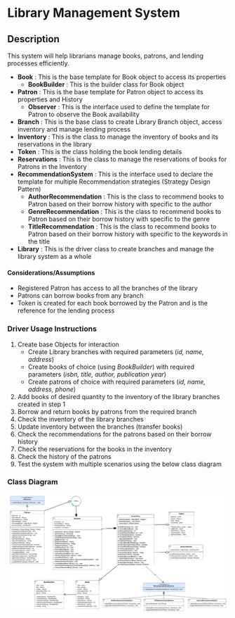 # Library Management System

## Description
This system will help librarians manage books, patrons, and lending processes efficiently.

* **Book** : This is the base template for Book object to access its properties
  * **BookBuilder** : This is the builder class for Book object
* **Patron** : This is the base template for Patron object to access its properties and History
    * **Observer** : This is the interface used to define the template for Patron to observe the Book availability
* **Branch** : This is the base class to create Library Branch object, access inventory and manage lending process
* **Inventory** : This is the class to manage the inventory of books and its reservations in the library
* **Token** : This is the class holding the book lending details
* **Reservations** : This is the class to manage the reservations of books for Patrons in the Inventory
* **RecommendationSystem** : This is the interface used to declare the template for multiple Recommendation strategies (Strategy Design Pattern)
  * **AuthorRecommendation** : This is the class to recommend books to Patron based on their borrow history with specific to the author
  * **GenreRecommendation** : This is the class to recommend books to Patron based on their borrow history with specific to the genre
  * **TitleRecommendation** : This is the class to recommend books to Patron based on their borrow history with specific to the keywords in the title
* **Library** : This is the driver class to create branches and manage the library system as a whole

#### Considerations/Assumptions
* Registered Patron has access to all the branches of the library
* Patrons can borrow books from any branch
* Token is created for each book borrowed by the Patron and is the reference for the lending process

### Driver Usage Instructions
1. Create base Objects for interaction
   - Create Library branches with required parameters (*id, name, address*)
   - Create books of choice (using *BookBuilder*) with required parameters (*isbn, title, author, publication year*)
   - Create patrons of choice with required parameters (*id, name, address, phone*)
2. Add books of desired quantity to the inventory of the library branches created in step 1
3. Borrow and return books by patrons from the required branch
4. Check the inventory of the library branches
5. Update inventory between the branches (transfer books)
6. Check the recommendations for the patrons based on their borrow history
7. Check the reservations for the books in the inventory
8. Check the history of the patrons
9. Test the system with multiple scenarios using the below class diagram

### Class Diagram
![Library Management System Class Diagram](https://github.com/Akhilesh9025/AirTribe-Projects/blob/main/LibraryManagementSystem/ClassDiagram_LibraryManagementSystem.png)



